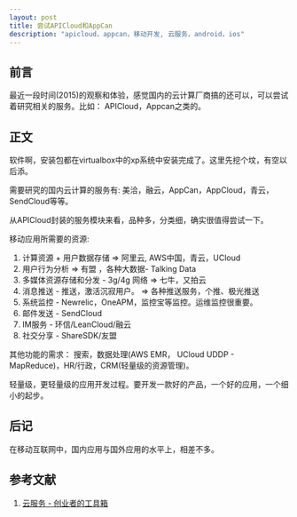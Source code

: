 ```yaml
---
layout: post
title: 尝试APICloud和AppCan
description: "apicloud，appcan，移动开发, 云服务，android，ios"
---
```


## 前言

最近一段时间(2015)的观察和体验，感觉国内的云计算厂商搞的还可以，可以尝试着研究相关的服务。比如： APICloud，Appcan之类的。

## 正文

软件啊，安装包都在virtualbox中的xp系统中安装完成了。这里先挖个坟，有空以后添。

需要研究的国内云计算的服务有: 美洽，融云，AppCan，AppCloud，青云，SendCloud等等。

从APICloud封装的服务模块来看，品种多，分类细，确实很值得尝试一下。

移动应用所需要的资源: 

1. 计算资源 + 用户数据存储  =>  阿里云, AWS中国，青云，UCloud
1. 用户行为分析             =>  有盟 ，各种大数据- Talking Data
1. 多媒体资源存储和分发 - 3g/4g 网络  => 七牛，又拍云
1. 消息推送 - 推送，激活沉寂用户。    => 各种推送服务，个推、极光推送
1. 系统监控 - Newrelic，OneAPM，监控宝等监控。运维监控很重要。
1. 邮件发送 - SendCloud
1. IM服务   - 环信/LeanCloud/融云
1. 社交分享 - ShareSDK/友盟

其他功能的需求： 搜索，数据处理(AWS EMR， UCloud UDDP - MapReduce)，HR/行政，CRM(轻量级的资源管理)。

轻量级，更轻量级的应用开发过程。要开发一款好的产品，一个好的应用，一个细小的起步。

## 后记

在移动互联网中，国内应用与国外应用的水平上，相差不多。

## 参考文献

1. [云服务 - 创业者的工具箱](www.infoq.com/cn/presentations/cloud-service-lean-startups-toolbox)
